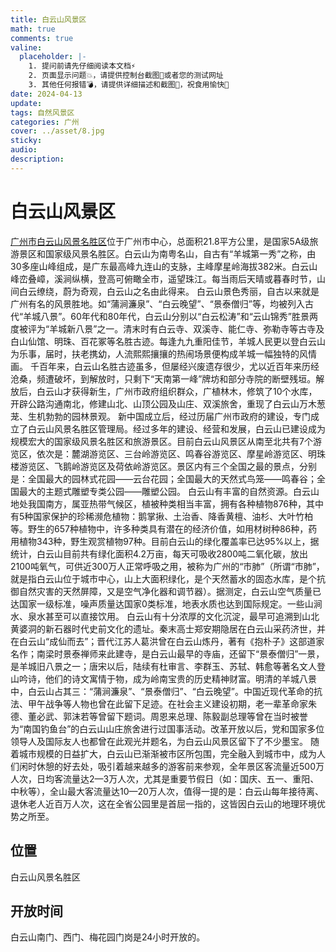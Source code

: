 ```yaml
---
title: 白云山风景区
math: true
comments: true
valine:
  placeholder: |-
    1. 提问前请先仔细阅读本文档⚡
    2. 页面显示问题💥，请提供控制台截图📸或者您的测试网址
    3. 其他任何报错💣，请提供详细描述和截图📸，祝食用愉快💪
date: 2024-04-13
update:
tags: 自然风景区
categories: 广州
cover: ../asset/8.jpg
sticky:
audio:
description:
---
```

# 白云山风景区
[广州市白云山风景名胜区](https://www.baiyunshan.com.cn/)位于广州市中心，总面积21.8平方公里，是国家5A级旅游景区和国家级风景名胜区。白云山为南粤名山，自古有“羊城第一秀”之称，由30多座山峰组成，是广东最高峰九连山的支脉，主峰摩星岭海拔382米。白云山峰峦叠嶂，溪涧纵横，登高可俯瞰全市，遥望珠江。每当雨后天晴或暮春时节，山间白云缭绕，蔚为奇观，白云山之名由此得来。
白云山景色秀丽，自古以来就是广州有名的风景胜地。如“蒲涧濂泉”、“白云晚望”、“景泰僧归”等，均被列入古代“羊城八景”。60年代和80年代，白云山分别以“白云松涛”和“云山锦秀”胜景两度被评为“羊城新八景”之一。清末时有白云寺、双溪寺、能仁寺、弥勒寺等古寺及白山仙馆、明珠、百花冢等名胜古迹。每逢九九重阳佳节，羊城人民更以登白云山为乐事，届时，扶老携幼，人流熙熙攘攘的热闹场景便构成羊城一幅独特的风情画。
千百年来，白云山名胜古迹虽多，但屡经兴废遗存很少，尤以近百年来历经沧桑，频遭破坏，到解放时，只剩下“天南第一峰”牌坊和部分寺院的断壁残垣。解放后，白云山才获得新生，广州市政府组织群众，广植林木，修筑了10个水库，开辟公路沟通南北，修建山北、山顶公园及山庄、双溪旅舍，重现了白云山万木葱茏、生机勃勃的园林景观。
新中国成立后，经过历届广州市政府的建设，专门成立了白云山风景名胜区管理局。经过多年的建设、经营和发展，白云山已建设成为规模宏大的国家级风景名胜区和旅游景区。目前白云山风景区从南至北共有7个游览区，依次是：麓湖游览区、三台岭游览区、鸣春谷游览区、摩星岭游览区、明珠楼游览区、飞鹅岭游览区及荷依岭游览区。景区内有三个全国之最的景点，分别是：全国最大的园林式花园——云台花园；全国最大的天然式鸟笼——鸣春谷；全国最大的主题式雕塑专类公园——雕塑公园。
白云山有丰富的自然资源。白云山地处我国南方，属亚热带气候区，植被种类相当丰富，拥有各种植物876种，其中有5种国家保护的珍稀濒危植物：鹅掌揪、土治香、降香黄檀、油杉、大叶竹柏等。野生的657种植物中，许多种类具有潜在的经济价值，如用材树种86种，药用植物343种，野生观赏植物97种。目前白云山的绿化覆盖率已达95%以上，据统计，白云山目前共有绿化面积4.2万亩，每天可吸收2800吨二氧化碳，放出2100吨氧气，可供近300万人正常呼吸之用，被称为广州的“市肺”（所谓“市肺”，就是指白云山位于城市中心，山上大面积绿化，是个天然蓄水的固态水库，是个抗御自然灾害的天然屏障，又是空气净化器和调节器）。据测定，白云山空气质量已达国家一级标准，噪声质量达国家0类标准，地表水质也达到国际规定。一些山涧水、泉水甚至可以直接饮用。
白云山有十分浓厚的文化沉淀，最早可追溯到山北黄婆洞的新石器时代史前文化的遗址。秦末高士郑安期隐居在白云山采药济世，并在白云山“成仙而去”；晋代江苏人葛洪曾在白云山炼丹，著有《抱朴子》这部道家名作；南梁时景泰禅师来此建寺，是白云山最早的寺庙，还留下“景泰僧归”一景，是羊城旧八景之一；唐宋以后，陆续有杜审言、李群玉、苏轼、韩愈等著名文人登山吟诗，他们的诗文寓情于物，成为岭南宝贵的历史精神财富。明清的羊城八景中，白云山占其三：“蒲涧濂泉”、“景泰僧归”、“白云晚望”。中国近现代革命的抗法、甲午战争等人物也曾在此留下足迹。在社会主义建设初期，老一辈革命家朱德、董必武、郭沫若等曾留下题词。周恩来总理、陈毅副总理等曾在当时被誉为“南国钓鱼台”的白云山山庄旅舍进行过国事活动。改革开放以后，党和国家多位领导人及国际友人也都曾在此观光并题名，为白云山风景区留下了不少墨宝。
随着城市规模的日益扩大，白云山已渐渐被市区所包围，完全融入到城市中，成为人们闲时休憩的好去处，吸引着越来越多的游客前来参观，全年景区客流量近500万人次，日均客流量达2—3万人次，尤其是重要节假日（如：国庆、五一、重阳、中秋等），全山最大客流量达10—20万人次，值得一提的是：白云山每年接待离、退休老人近百万人次，这在全省公园里是首屈一指的，这皆因白云山的地理环境优势之所至。
## 位置
白云山风景名胜区
## 开放时间
白云山南门、西门、梅花园门岗是24小时开放的。